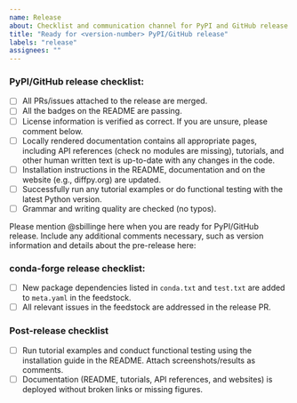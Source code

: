 ```yaml
---
name: Release
about: Checklist and communication channel for PyPI and GitHub release
title: "Ready for <version-number> PyPI/GitHub release"
labels: "release"
assignees: ""
---
```


### PyPI/GitHub release checklist:

- [ ] All PRs/issues attached to the release are merged.
- [ ] All the badges on the README are passing.
- [ ] License information is verified as correct. If you are unsure, please comment below.
- [ ] Locally rendered documentation contains all appropriate pages, including API references (check no modules are
  missing), tutorials, and other human written text is up-to-date with any changes in the code.
- [ ] Installation instructions in the README, documentation and on the website (e.g., diffpy.org) are updated.
- [ ] Successfully run any tutorial examples or do functional testing with the latest Python version.
- [ ] Grammar and writing quality are checked (no typos).

Please mention @sbillinge here when you are ready for PyPI/GitHub release. Include any additional comments necessary, such as
version information and details about the pre-release here:

### conda-forge release checklist:

<!-- After @sbillinge releases the PyPI package, please check the following when creating a PR for conda-forge release.-->

- [ ] New package dependencies listed in `conda.txt` and `test.txt` are added to `meta.yaml` in the feedstock.
- [ ] All relevant issues in the feedstock are addressed in the release PR.

### Post-release checklist

<!-- Before closing this issue, please complete the following: -->

- [ ]  Run tutorial examples and conduct functional testing using the installation guide in the README. Attach screenshots/results as comments.
- [ ]  Documentation (README, tutorials, API references, and websites) is deployed without broken links or missing figures.
